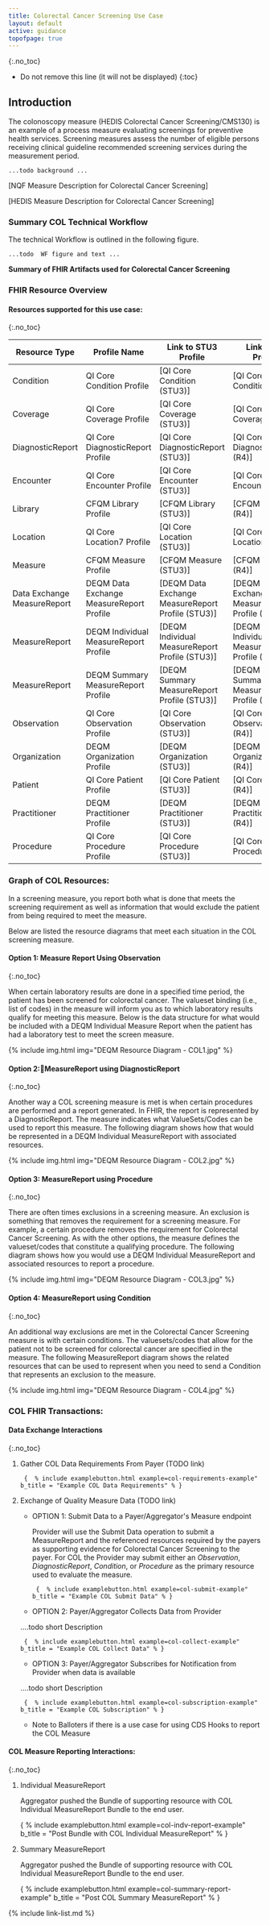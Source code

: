 ```yaml
---
title: Colorectal Cancer Screening Use Case
layout: default
active: guidance
topofpage: true
---
```


{:.no_toc}

<!-- TOC  the css styling for this is \pages\assets\css\project.css under 'markdown-toc'-->

* Do not remove this line (it will not be displayed)
{:toc}

##  Introduction

The colonoscopy measure (HEDIS Colorectal Cancer Screening/CMS130) is an example of a process measure evaluating screenings for preventive health services.  Screening measures assess the number of eligible persons receiving clinical guideline recommended screening services during the measurement period.

    ...todo background ...

[NQF Measure Description for Colorectal Cancer Screening]

[HEDIS Measure Description for Colorectal Cancer Screening]

### Summary COL Technical Workflow

The technical Workflow is outlined in the following figure.

    ...todo  WF figure and text ...

**Summary of FHIR Artifacts used for Colorectal Cancer Screening**

### FHIR Resource Overview

#### Resources supported for this use case:
{:.no_toc}

|Resource Type|Profile Name|Link to STU3 Profile|Link to R4 Profile|
|---|---|---|---|
|Condition|QI Core Condition Profile|[QI Core Condition (STU3)]|[QI Core Condition (R4)]|
|Coverage|QI Core Coverage Profile|[QI Core Coverage (STU3)]|[QI Core Coverage (R4)]|
|DiagnosticReport|QI Core DiagnosticReport Profile|[QI Core DiagnosticReport (STU3)]|[QI Core DiagnosticReport (R4)]|
|Encounter|QI Core Encounter Profile|[QI Core Encounter (STU3)]|[QI Core Encounter (R4)]|
|Library|CFQM Library Profile|[CFQM Library (STU3)]|[CFQM Library (R4)]|
|Location|QI Core Location7 Profile|[QI Core Location (STU3)]|[QI Core Location (R4)]|
|Measure|CFQM Measure Profile|[CFQM Measure (STU3)]|[CFQM Measure (R4)]|
|Data Exchange MeasureReport|DEQM Data Exchange MeasureReport Profile|[DEQM Data Exchange MeasureReport Profile (STU3)]|[DEQM Data Exchange MeasureReport Profile (R4)]|
|MeasureReport|DEQM Individual MeasureReport Profile|[DEQM Individual MeasureReport Profile (STU3)]|[DEQM Individual MeasureReport Profile (R4)]|
|MeasureReport|DEQM Summary MeasureReport Profile|[DEQM Summary MeasureReport Profile (STU3)]|[DEQM Summary MeasureReport Profile (R4)]|
|Observation|QI Core Observation Profile|[QI Core Observation (STU3)]|[QI Core Observation (R4)]|
|Organization|DEQM Organization Profile|[DEQM Organization (STU3)]|[DEQM Organization (R4)]|
|Patient|QI Core Patient Profile|[QI Core Patient (STU3)]|[QI Core Patient (R4)]|
|Practitioner|DEQM Practitioner Profile|[DEQM Practitioner (STU3)]|[DEQM Practitioner (R4)]|
|Procedure|QI Core Procedure Profile|[QI Core Procedure (STU3)]|[QI Core Procedure (R4)]|

### Graph of COL Resources:

In a screening measure, you report both what is done that meets the screening requirement as well as information that would exclude the patient from being required to meet the measure.

Below are listed the resource diagrams that meet each situation in the COL screening measure.


#### Option 1: Measure Report Using Observation
{:.no_toc}

When certain laboratory results are done in a specified time period, the patient has been screened for colorectal cancer.  The valueset binding (i.e., list of codes) in the measure will inform you as to which laboratory results qualify for meeting this measure.  Below is the data structure for what would be included with a DEQM Individual Measure Report when the patient has had a laboratory test to meet the screen measure.

{% include img.html img="DEQM Resource Diagram - COL1.jpg" %}

#### Option 2:MeasureReport using DiagnosticReport
{:.no_toc}

Another way a COL screening measure is met is when certain procedures are performed and a report generated.  In FHIR, the report is represented by a DiagnosticReport.  The measure indicates what ValueSets/Codes can be used to report this measure. The following diagram shows how that would be represented in a DEQM Individual MeasureReport with associated resources.


{% include img.html img="DEQM Resource Diagram - COL2.jpg" %}

#### Option 3: MeasureReport using Procedure
{:.no_toc}

There are often times exclusions in a screening measure.  An exclusion is something that removes the requirement for a screening measure.  For example, a certain procedure removes the requirement for Colorectal Cancer Screening.  As with the other options, the measure defines the valueset/codes that constitute a qualifying procedure.  The following diagram shows how you would use a DEQM Individual MeasureReport and associated resources to report a procedure.

 {% include img.html img="DEQM Resource Diagram - COL3.jpg" %}

#### Option 4: MeasureReport using Condition
{:.no_toc}

 An additional way exclusions are met in the Colorectal Cancer Screening measure is with certain conditions.  The valuesets/codes that allow for the patient not to be screened for colorectal cancer are specified in the measure.  The following MeasureReport diagram shows the related resources that can be used to represent when you need to send a Condition that represents an exclusion to the measure.


 {% include img.html img="DEQM Resource Diagram - COL4.jpg" %}


### COL FHIR Transactions:

#### Data Exchange Interactions
{:.no_toc}

1. Gather COL Data Requirements From Payer  (TODO link)

        {  % include examplebutton.html example=col-requirements-example" b_title = "Example COL Data Requirements" % }

1. Exchange of Quality Measure Data (TODO link)

   - OPTION 1: Submit Data to a Payer/Aggregator's Measure endpoint

        Provider will use the Submit Data operation to submit a MeasureReport and the referenced resources required by the payers as supporting evidence for Colorectal Cancer Screening to the payer.  For COL the Provider may submit either an *Observation*, *DiagnosticReport*, *Condition*, or *Procedure* as the primary resource used to evaluate the measure.

          {  % include examplebutton.html example=col-submit-example" b_title = "Example COL Submit Data" % }

   - OPTION 2: Payer/Aggregator Collects Data from Provider

    ....todo short Description

        {  % include examplebutton.html example=col-collect-example" b_title = "Example COL Collect Data" % }


   - OPTION 3: Payer/Aggregator Subscribes for Notification from Provider when data is available

    ....todo short Description

        {  % include examplebutton.html example=col-subscription-example" b_title = "Example COL Subscription" % }

   - Note to Balloters if there is a use case for using CDS Hooks to report the COL Measure

#### COL Measure Reporting Interactions:
{:.no_toc}

1. Individual MeasureReport

   Aggregator pushed the Bundle of supporting resource with COL Individual MeasureReport Bundle to the end user.

      {  % include examplebutton.html example=col-indv-report-example" b_title = "Post Bundle with COL Individual MeasureReport" % }

1. Summary MeasureReport

   Aggregator pushed the Bundle of supporting resource with COL Individual MeasureReport Bundle to the end user.

      {  % include examplebutton.html example=col-summary-report-example" b_title = "Post COL Summary MeasureReport" % }

{% include link-list.md %}
